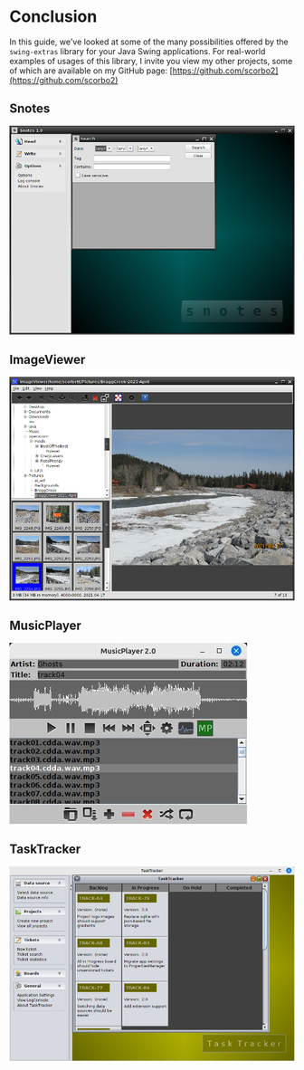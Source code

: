 # Conclusion

In this guide, we've looked at some of the many possibilities offered by the `swing-extras` library
for your Java Swing applications. For real-world examples of usages of this library, I invite you view my
other projects, some of which are available on my GitHub page: [https://github.com/scorbo2](https://github.com/scorbo2)

## Snotes

![Snotes](general/desktop_example_snotes.png "Snotes")

## ImageViewer

![ImageViewer](general/dirtree_example_imageviewer.png "ImageViewer")

## MusicPlayer

![MusicPlayer](general/audio_example_musicplayer.jpg "MusicPlayer")

## TaskTracker

![TaskTracker](general/example_tasktracker.png "TaskTracker")

